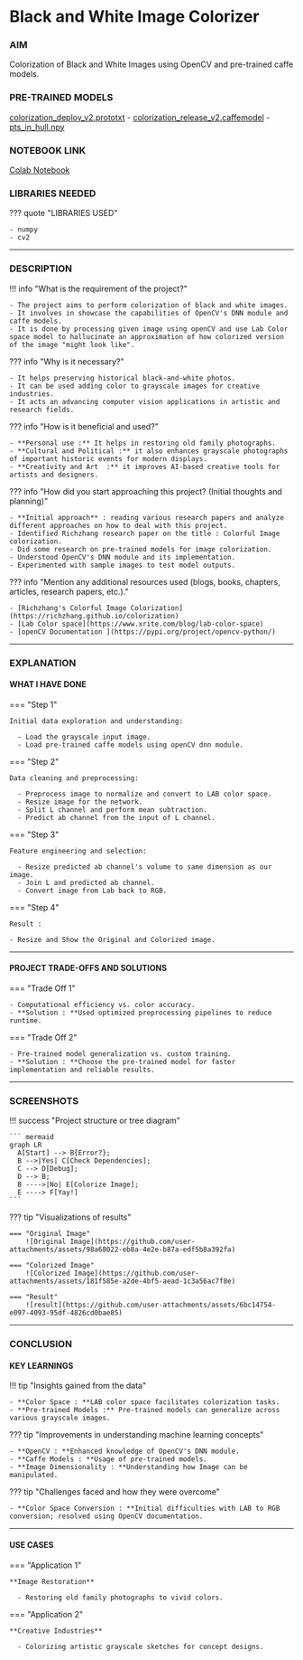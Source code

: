 # Black and White Image Colorizer  

### AIM 
Colorization of Black and White Images using OpenCV and pre-trained caffe models.

### PRE-TRAINED MODELS
[colorization_deploy_v2.prototxt](https://github.com/richzhang/colorization/blob/caffe/models/colorization_deploy_v2.prototxt) - 
[colorization_release_v2.caffemodel](https://www.dropbox.com/s/dx0qvhhp5hbcx7z/colorization_release_v2.caffemodel?dl=1) - 
[pts_in_hull.npy](https://github.com/richzhang/colorization/blob/caffe/resources/pts_in_hull.npy)

### NOTEBOOK LINK 

[Colab Notebook](https://colab.research.google.com/drive/1w5GbYEIsX41Uh8i_5q7c8Nh0y5UOpBGb)

### LIBRARIES NEEDED 

??? quote "LIBRARIES USED"

    - numpy
    - cv2

--- 

### DESCRIPTION 

!!! info "What is the requirement of the project?"

    - The project aims to perform colorization of black and white images.
    - It involves in showcase the capabilities of OpenCV's DNN module and caffe models.
    - It is done by processing given image using openCV and use Lab Color space model to hallucinate an approximation of how colorized version of the image "might look like".

??? info "Why is it necessary?"

    - It helps preserving historical black-and-white photos. 
    - It can be used adding color to grayscale images for creative industries.  
    - It acts an advancing computer vision applications in artistic and research fields.

??? info "How is it beneficial and used?"

    - **Personal use :** It helps in restoring old family photographs.  
    - **Cultural and Political :** it also enhances grayscale photographs of important historic events for modern displays. 
    - **Creativity and Art  :** it improves AI-based creative tools for artists and designers.  

??? info "How did you start approaching this project? (Initial thoughts and planning)"

    - **Initial approach** : reading various research papers and analyze different approaches on how to deal with this project.
    - Identified Richzhang research paper on the title : Colorful Image colorization.
    - Did some research on pre-trained models for image colorization.  
    - Understood OpenCV's DNN module and its implementation.  
    - Experimented with sample images to test model outputs. 

??? info "Mention any additional resources used (blogs, books, chapters, articles, research papers, etc.)."
    
    - [Richzhang's Colorful Image Colorization](https://richzhang.github.io/colorization)
    - [Lab Color space](https://www.xrite.com/blog/lab-color-space)
    - [openCV Documentation ](https://pypi.org/project/opencv-python/)

--- 

### EXPLANATION

#### WHAT I HAVE DONE 

=== "Step 1"

    Initial data exploration and understanding:
    
      - Load the grayscale input image.
      - Load pre-trained caffe models using openCV dnn module.

=== "Step 2"

    Data cleaning and preprocessing:
    
      - Preprocess image to normalize and convert to LAB color space.
      - Resize image for the network.
      - Split L channel and perform mean subtraction.
      - Predict ab channel from the input of L channel.

=== "Step 3"

    Feature engineering and selection:
    
      - Resize predicted ab channel's volume to same dimension as our image.
      - Join L and predicted ab channel.
      - Convert image from Lab back to RGB.

=== "Step 4"

    Result : 
    
    - Resize and Show the Original and Colorized image.

--- 

#### PROJECT TRADE-OFFS AND SOLUTIONS 

=== "Trade Off 1"

    - Computational efficiency vs. color accuracy.  
    - **Solution : **Used optimized preprocessing pipelines to reduce runtime. 

=== "Trade Off 2"

    - Pre-trained model generalization vs. custom training.  
    - **Solution : **Choose the pre-trained model for faster implementation and reliable results.  

--- 

### SCREENSHOTS 

!!! success "Project structure or tree diagram"

    ``` mermaid
    graph LR
      A[Start] --> B{Error?};
      B -->|Yes| C[Check Dependencies];
      C --> D[Debug];
      D --> B;
      B ---->|No| E[Colorize Image];
      E ----> F[Yay!]
    ```

??? tip "Visualizations of results"

    === "Original Image"
        ![Original Image](https://github.com/user-attachments/assets/98a68022-eb8a-4e2e-b87a-edf5b8a392fa)
    
    === "Colorized Image"
        ![Colorized Image](https://github.com/user-attachments/assets/181f585e-a2de-4bf5-aead-1c3a56ac7f8e)

    === "Result"
        ![result](https://github.com/user-attachments/assets/6bc14754-e097-4093-95df-4826cd0bae85)

--- 

### CONCLUSION 

#### KEY LEARNINGS 

!!! tip "Insights gained from the data"

    - **Color Space : **LAB color space facilitates colorization tasks.  
    - **Pre-trained Models :** Pre-trained models can generalize across various grayscale images.

??? tip "Improvements in understanding machine learning concepts"

    - **OpenCV : **Enhanced knowledge of OpenCV's DNN module.  
    - **Caffe Models : **Usage of pre-trained models.
    - **Image Dimensionality : **Understanding how Image can be manipulated.

??? tip "Challenges faced and how they were overcome"
    
    - **Color Space Conversion : **Initial difficulties with LAB to RGB conversion; resolved using OpenCV documentation. 

--- 

#### USE CASES 

=== "Application 1"

    **Image Restoration**
    
      - Restoring old family photographs to vivid colors.

=== "Application 2"

    **Creative Industries**
    
      - Colorizing artistic grayscale sketches for concept designs.
